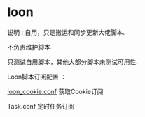 # loon
说明 :
自用，只是搬运和同步更新大佬脚本.

不负责维护脚本.

只测试自用脚本，其他大部分脚本未测试可用性.

Loon脚本订阅配置 ：

[loon_cookie.conf](https://github.com/s411905117/loon/edit/main/loon_cookie.conf) 获取Cookie订阅

Task.conf 定时任务订阅
